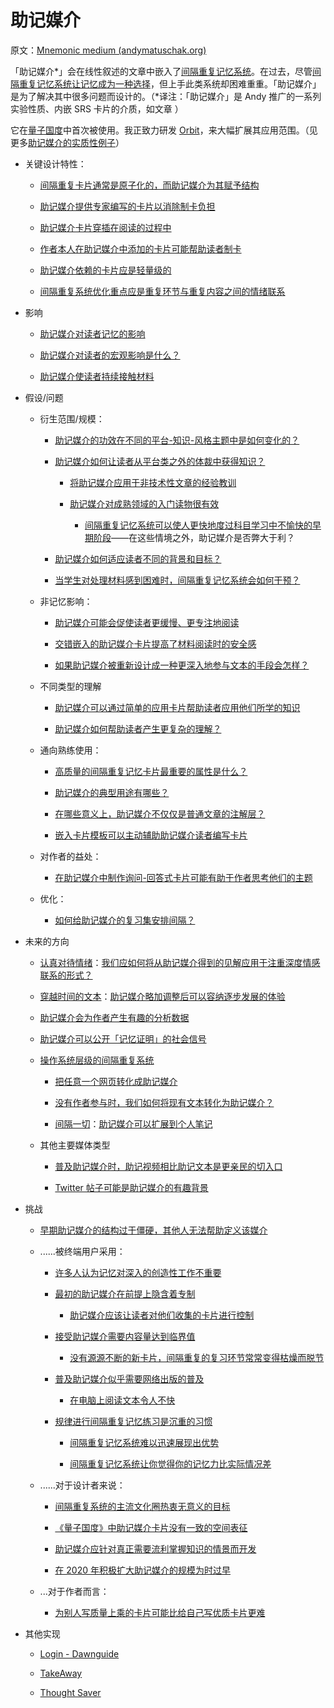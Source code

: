 # 助记媒介

原文：[Mnemonic medium (andymatuschak.org)](https://notes.andymatuschak.org/z4rRX3qwSSJRsEkdXKwH2shamgHNeRthrMLiF)

「助记媒介*」会在线性叙述的文章中嵌入了[间隔重复记忆系统](https://notes.andymatuschak.org/z4eXdSMJFv2qVGXSUEKH4vdcHBrLHcFY1ZGfC)。在过去，尽管[间隔重复记忆系统让记忆成为一种选择](https://notes.andymatuschak.org/z4bR1HVvDUhMXDm5SJB4Tiw4xGbrm9AfXWgbc)，但上手此类系统却困难重重。「助记媒介」是为了解决其中很多问题而设计的。（*译注：「助记媒介」是 Andy 推广的一系列实验性质、内嵌 SRS 卡片的介质，如文章 ）

它在[量子国度](https://notes.andymatuschak.org/z2fBHADWa93EZTuNzuww7V3Vi587ZyZ4FHTHm)中首次被使用。我正致力研发 [Orbit](https://notes.andymatuschak.org/z72ioKyd4X48WndtAsfkhnKwsD8o5PaaT384o)，来大幅扩展其应用范围。（见更多[助记媒介的实质性例子](https://notes.andymatuschak.org/zDmYvwSyN9YRv5HgDYwX19C28jC9qZ5qiMJ)）

- 关键设计特性：

  - [间隔重复卡片通常是原子化的，而助记媒介为其赋予结构](https://notes.andymatuschak.org/z5YjgWTaYfhWLrEbysgmDfFRcZ1yxgLeBeZac)

  - [助记媒介提供专家编写的卡片以消除制卡负担](https://notes.andymatuschak.org/z8ASeF682pSQ3feo8LHpLzk3u3SNpVUgNxMAU)

  - [助记媒介卡片穿插在阅读的过程中](https://notes.andymatuschak.org/zE1sr3TTDoEJut4hgai2w6qFUwBYHSkk7no)

  - [作者本人在助记媒介中添加的卡片可能帮助读者制卡](https://notes.andymatuschak.org/z4j3bcyJfBzGdpEoQje9gaVeECfsZFgMEhBNL)

  - [助记媒介依赖的卡片应是轻量级的](https://notes.andymatuschak.org/z7U6zXNGgTz1aEpRDUe6eMxotrhK4tmgprcxh)

  - [间隔重复系统优化重点应是重复环节与重复内容之间的情绪联系](https://notes.andymatuschak.org/z64si3kA3bkCgz3Bsr5YNWsAAQUR2pmXab63T)

- 影响

  - [助记媒介对读者记忆的影响](https://notes.andymatuschak.org/zt1TyUANyt84UkQVBJjWEGZ3JUd2HP92r65)

  - [助记媒介对读者的宏观影响是什么？](https://notes.andymatuschak.org/z5yKJEmSVZvRr6Q5kDdKeCEt9aqCjo2hQwNcm)

  - [助记媒介使读者持续接触材料](https://notes.andymatuschak.org/z7tjqSxGsJ53tXsGkRpchsECWcMsW3sFUw86U)

- 假设/问题

  - 衍生范围/规模：

    - [助记媒介的功效在不同的平台-知识-风格主题中是如何变化的？](https://notes.andymatuschak.org/z8U56PQX9kwhMi97wnQRCByvqXAM4azb9UP6h)

    - [助记媒介如何让读者从平台类之外的体裁中获得知识？](https://notes.andymatuschak.org/z57S2Fte6gAnnM1gCS2nHpH7NYAiXD8KeDfvZ)

      - [将助记媒介应用于非技术性文章的经验教训](https://notes.andymatuschak.org/ztWkeRtP1VRttCcrGPmDH6trs3vobziJMHT)

      - [助记媒介对成熟领域的入门读物很有效](https://notes.andymatuschak.org/zY1nxKoZCJmCd6EpMxzWHwmCyiQUG7nX17Z)

        - [间隔重复记忆系统可以使人更快地度过科目学习中不愉快的早期阶段](https://notes.andymatuschak.org/z36hoKonZMF93rY34goQhyFLfnTfHmSwBzNYs)——在这些情境之外，助记媒介是否弊大于利？

    - [助记媒介如何适应读者不同的背景和目标？](https://notes.andymatuschak.org/z287gqhS79WChEm7zRiB5vcuVAXYCnn3GCXv)

    - [当学生对处理材料感到困难时，间隔重复记忆系统会如何干预？](https://notes.andymatuschak.org/z432Vjppz3bY9z3NWhrY9f6Co2Jp5DFBGeLGo)

  - 非记忆影响：

    - [助记媒介可能会促使读者更缓慢、更专注地阅读](https://notes.andymatuschak.org/z7W1Zr7wEGptA3bFYwwaPbCFLBo54xXmQLQdK)

    - [交错嵌入的助记媒介卡片提高了材料阅读时的安全感](https://notes.andymatuschak.org/z2TCHSDXHpLAH7137LZ5zZjcRVepwtrMVLpk)

    - [如果助记媒介被重新设计成一种更深入地参与文本的手段会怎样？](https://notes.andymatuschak.org/z8ByVmn3qYHQmkzLRGN1958M1aYLZ2yzLbvGs)

  - 不同类型的理解

    - [助记媒介可以通过简单的应用卡片帮助读者应用他们所学的知识](https://notes.andymatuschak.org/z6Y8xDS2AJyE1d34X99y14Sk1A7YCNas5kFjA)

    - [助记媒介如何帮助读者产生更复杂的理解？](https://notes.andymatuschak.org/z7RgD27WGTZmhHEvEeYcZXAZQwPT8QZ6Ee8xQ)

  - 通向熟练使用：

    - [高质量的间隔重复记忆卡片最重要的属性是什么？](https://notes.andymatuschak.org/z42J1vxsMjhkdbrqVfoqjiEesSzfaEqurBtoJ)

    - [助记媒介的典型用途有哪些？](https://notes.andymatuschak.org/z57n4zZZ61isUYuLafL9Df4SGErKGNawH9cMj)

    - [在哪些意义上，助记媒介不仅仅是普通文章的注解层？](https://notes.andymatuschak.org/z2EpuLdwnh6jiC2nKQJdqaSiZ1BodNUHATbN)

    - [嵌入卡片模板可以主动辅助助记媒介读者编写卡片](https://notes.andymatuschak.org/z2GSNFzS3TRYHW1UGQhay6Y4J16BVRSwsjWZ)

  - 对作者的益处：

    - [在助记媒介中制作询问-回答式卡片可能有助于作者思考他们的主题](https://notes.andymatuschak.org/z5NRACdMmrg8YjKmcjse5zkrUCj4fvhmH1W8h)

  - 优化：

    - [如何给助记媒介的复习集安排间隔？](https://notes.andymatuschak.org/z2HvBwx8Uqr7ErLp28oTuiKebTYy3RaRgv4B7)

- 未来的方向

  - [认真对待情绪](https://notes.andymatuschak.org/zWiPabJxBUe2LyKaegZRLNQYAE653PXewkhU)：[我们应如何将从助记媒介得到的见解应用于注重深度情感联系的形式？](https://notes.andymatuschak.org/z6kCeJmanzXswfjDoushes6JT5yRELWmVB76g)

  - [穿越时间的文本](https://notes.andymatuschak.org/z73hGbYFm7bjV3yYwK29MvbBZEcwK6kWyduqV)：[助记媒介略加调整后可以容纳逐步发展的体验](https://notes.andymatuschak.org/zvzwYeFU3Au4Ya2uVh2k3BUu8udZB7NSrAdL)

  - [助记媒介会为作者产生有趣的分析数据](https://notes.andymatuschak.org/z7ScFsA78anNe6XCpUj76bzLn1GJk7SqQR1ZH)

  - [助记媒介可以公开「记忆证明」的社会信号](https://notes.andymatuschak.org/z6pxak95T6Kv8DPfzJULEymSjD4NCoNyPdsJa)

  - [操作系统层级的间隔重复系统](https://notes.andymatuschak.org/z36iMKLe4CDAXdtLSJD4Z6qPPFUS8ZXymUk3i)

    - [把任意一个网页转化成助记媒介](https://notes.andymatuschak.org/z2hABbXxq3dz9XQ6bWrqLyModyC5EC2MXxNA)

    - [没有作者参与时，我们如何将现有文本转化为助记媒介？](https://notes.andymatuschak.org/zvG5X4scr9mGCnR52dtkPGeHLBUntANhBvf)

    - [间隔一切](https://notes.andymatuschak.org/z59aJSjgqr4B1k1ofoE7ZBF2dv8MeJ1Drf4TQ)：[助记媒介可以扩展到个人笔记](https://notes.andymatuschak.org/z5ARNXtS5VxteskEW91S1yYTgAcLABNXsZuJE)

  - 其他主要媒体类型

    - [普及助记媒介时，助记视频相比助记文本是更亲民的切入口](https://notes.andymatuschak.org/z2Pod81MW2WbpH32H5jNHzfgG8rCUf6g3Rs9)

    - [Twitter 帖子可能是助记媒介的有趣背景](https://notes.andymatuschak.org/z4rDaiTpdFf2nmTEuHyyR8RfQWaMZn5gRtxcb)

- 挑战

  - [早期助记媒介的结构过于僵硬，其他人无法帮助定义该媒介](https://notes.andymatuschak.org/z2dofYEWs9Cqu8VDHFHamdNypw83yAZifz53)

  - ......被终端用户采用：

    - [许多人认为记忆对深入的创造性工作不重要](https://notes.andymatuschak.org/zD5zaKmvTFAAL3PTJGWzkAQr6CtoBCdoXBpM)

    - [最初的助记媒介在前提上隐含着专制](https://notes.andymatuschak.org/z2SaePptX2K1sudevrMYrjaqP7ZBRLs82iSv)

      - [助记媒介应该让读者对他们收集的卡片进行控制](https://notes.andymatuschak.org/z3XqmAYKcD411jZgBik9oyXgcrarXycADWVeh)

    - [接受助记媒介需要内容量达到临界值](https://notes.andymatuschak.org/z8jqDGL4iG67Twoe9XHH76D1Xd32YKs2P4xYp)

      - [没有源源不断的新卡片，间隔重复的复习环节常常变得枯燥而脱节](https://notes.andymatuschak.org/z4hNAfe6TrqjxCydF3CaAVn1svaqiu86JFVBz)

    - [普及助记媒介似乎需要网络出版的普及](https://notes.andymatuschak.org/zLbzDQF4MLSUEgDKu16i2h9q1ea8jC5crTV)

      - [在电脑上阅读文本令人不快](https://notes.andymatuschak.org/z7yjjydTNu3bujTeFc7Hey1iFbz513SnN6oss)

    - [规律进行间隔重复记忆练习是沉重的习惯](https://notes.andymatuschak.org/zyk3ZCEVSB4Zwej3Xd4CJ2g1FynRFTZGJpQN)

      - [间隔重复记忆系统难以迅速展现出优势](https://notes.andymatuschak.org/z2evK9drA5aJp4tHcXgV4Pri6GAnEyWyb4YwS)

      - [间隔重复记忆系统让你觉得你的记忆力比实际情况差](https://notes.andymatuschak.org/z4vCGd9Gt715AXtqTXxoKjrEawbvT9o9NA6DC)

  - ......对于设计者来说：

    - [间隔重复系统的主流文化圈热衷无意义的目标](https://notes.andymatuschak.org/z7i9vs1MyadFaSkGBSwLVsfsQ5UEdN5aS2v9J)

    - [《量子国度》中助记媒介卡片没有一致的空间表征](https://notes.andymatuschak.org/z3wZ7ebhYtWDJS2cSgoER2nZwMz2Zpc2pVAYz)

    - [助记媒介应针对真正需要流利掌握知识的情景而开发](https://notes.andymatuschak.org/zLVJdDJ7jahsFYfTRU7LKbxsMYdpZWUbKB6)

    - [在 2020 年积极扩大助记媒介的规模为时过早](https://notes.andymatuschak.org/zjrts41M36NpjJkj14tTdToSr8gtsWnwQ5A6)

  - ...对于作者而言：

    - [为别人写质量上乘的卡片可能比给自己写优质卡片更难](https://notes.andymatuschak.org/z3VMP8i1HKdfn1nr9kB8zqTqGwVexnWx4R3s7)

- 其他实现

  - [Login - Dawnguide](https://dawnguide.com/home)

  - [TakeAway](https://notes.andymatuschak.org/zqnmsJ4oFpiN9tGXSBS8YbfXA3zhLy5jupq)

  - [Thought Saver](https://notes.andymatuschak.org/zBM4qbJhN1XA4wBpDCj2fonXiz4sgQFe4YR)
